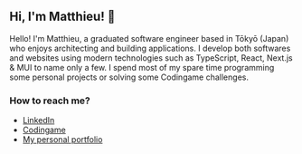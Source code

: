 ## Hi, I'm Matthieu! 👋

Hello! I'm Matthieu, a graduated software engineer based in Tōkyō (Japan) who enjoys architecting and building applications. I develop both softwares and websites using modern technologies such as TypeScript, React, Next.js & MUI to name only a few. I spend most of my spare time programming some personal projects or solving some Codingame challenges.

### How to reach me?
- <a href="https://www.linkedin.com/in/matthieu-locussol" target="_blank" rel="noreferrer">LinkedIn</a>
- <a href="https://www.codingame.com/profile/b4e21e2f40f6232bcedf4fc58b5f37729870931" target="_blank" rel="noreferrer">Codingame</a>
- <a href="http://www.matthieu-locussol.com" target="_blank" rel="noreferrer">My personal portfolio</a>
